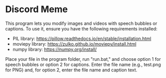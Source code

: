 # Discord Meme
This program lets you modify images and videos with speech bubbles or captions. To use it, ensure you have the following requirements installed:

* PIL library: https://pillow.readthedocs.io/en/stable/installation.html
* moviepy library: https://zulko.github.io/moviepy/install.html
* numpy library: https://numpy.org/install/

Place your file in the program folder, run "run.bat," and choose option 1 for speech bubbles or option 2 for captions. Enter the file name (e.g., test.png for PNG) and, for option 2, enter the file name and caption text.
